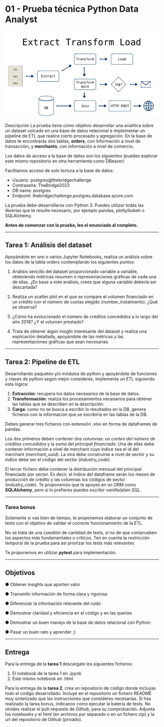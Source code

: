 # 01 - Prueba técnica Python Data Analyst



![portada](images/portada.jpg)



Descripción La prueba tiene como objetivo desarrollar una analítica sobre un dataset volcado en una base de datos relacional e implementar un pipeline de ETL que realice cierto procesado y agregación. En la base de datos te encontrarás dos tablas, **orders**, con información a nivel de transacción, y **merchants**, con información a nivel de comercio.

Los datos de acceso a la base de datos son los siguientes (puedes explorar este mismo repositorio en otra herramienta como DBeaver)

Facilitamos acceso de solo lectura a la base de datos:
* Usuario:  postgres@thebridgechallenge
* Contraseña: TheBridge2023
* DB name: postgres
* Endpoint: thebridgechallenge.postgres.database.azure.com

La prueba debe desarrollarse con Python 3. Puedes utilizar todas las librerías que te resulte necesario, por ejemplo pandas, plotly/bokeh o SQLAlchemy.

**Antes de comenzar con la prueba, lee el enunciado al completo.**

***

<div style="page-break-after: always;"></div>

## Tarea 1: Análisis del dataset

Apoyándote en uno o varios Jupyter Notebooks, realiza un análisis sobre los datos de la tabla orders contemplando los siguientes puntos:

1. Análisis sencillo del dataset proporcionado variable a variable, obteniendo métricas resumen o representaciones gráficas de cada una de ellas. 
¿En base a este análisis, crees que alguna variable debería ser descartada?

2. Realiza un scatter plot en el que se compare el volumen financiado en un crédito con el número de cuotas elegido (number_instalments). ¿Qué se observa?

3. ¿Cómo ha evolucionado el número de créditos concedidos a lo largo del año 2018? ¿Y el volumen prestado?

4. Trata de obtener algún insight interesante del dataset y realiza una explicación detallada, apoyándote de las métricas y las representaciones gráficas que sean necesarias.



***

<div style="page-break-after: always;"></div>

## Tarea 2: Pipeline de ETL 

Desarrollando paquetes y/o módulos de python y apoyándote de funciones y clases de python según mejor consideres, implementa un ETL siguiendo esta lógica:

1. **Extracción**: recupera los datos necesarios de la base de datos.
2. **Transformación**: realiza los procesamientos necesarios para obtener las tablas que se describen en la descripción.
3. **Carga**: como no se busca a escribir lo resultados en la DB, genera ficheros con la información que se escribiría en las tablas de la DB.

Debes generar tres ficheros con extensión .xlsx en forma de dataframes de pandas.

Los dos primeros deben contener dos columnas: un *conteo del número de créditos concedidos* y la *suma del principal financiado*. Una de ellas debe contener información a nivel de merchant cuyo índice sea el id del merchant (*merchant_uuid*). La otra debe construirse a nivel de sector y su índice debe ser el código del sector (*industry_code*).

El tercer fichero debe contener la distribución mensual del principal financiado por sector. Es decir, el índice del dataframe serán los meses de producción de crédito y las columnas los códigos de sector (*industry_code*). Te proponemos que te apoyes en un ORM como **SQLAlchemy**, pero si lo prefieres puedes escribir *vanilla/plain* SQL.

***

<div style="page-break-after: always;"></div>

### Tarea bonus

Solamente si vas bien de tiempo, te proponemos elaborar un conjunto de tests con el objetivo de validar el correcto funcionamiento de la ETL.

No se trata de una cuestión de cantidad de tests, si no de que comprueben los aspectos más fundamentales o críticos. Ten en cuenta la restricción temporal de la prueba para así priorizar los tests más relevantes

Te proponemos en utilizar **pytest** para implementación.

***

<div style="page-break-after: always;"></div>

## Objetivos

● Obtener insights que aporten valor

● Transmitir información de forma clara y rigurosa

● Diferenciar la información relevante del ruido

● Demostrar claridad y eficiencia en el código y en las queries

● Demostrar un buen manejo de la base de datos relacional con Python

● Pasar un buen rato y aprender ;)



***

## Entrega

Para la entrega de la **tarea 1** descárgate los siguientes ficheros:

1. El notebook de la tarea 1 en .ipynb
2. Este mismo notebook en .html

Para la entrega de la **tarea 2**, crea un repositorio de código donde incluyas todo el código desarrollado. Incluye en el repositorio un fichero README muy sintetizado que las instrucciones que consideres necesarias. Si has realizado la tarea bonus, indícanos cómo ejecutar la batería de tests. No olvides realizar el pull-requests de Github, para su comprobación. Adjunta los notebooks y el html (en archivos por separado o en un fichero zip) y la url del repositorio de Github (privado).
